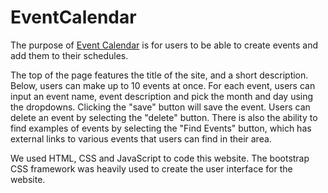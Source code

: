 # EventCalendar
The purpose of [Event Calendar](https://sanjanaven.github.io/EventCalendar/) is for users to be able to create events and add them to their schedules. 

The top of the page features the title of the site, and a short description. Below, users can make up to 10 events at once. For each event, users can input an event name, event description and pick the month and day using the dropdowns. Clicking the "save" button will save the event. Users can delete an event by selecting the "delete" button. There is also the ability to find examples of events by selecting the "Find Events" button, which has external links to various events that users can find in their area.

We used HTML, CSS and JavaScript to code this website. The bootstrap CSS framework was heavily used to create the user interface for the website.

